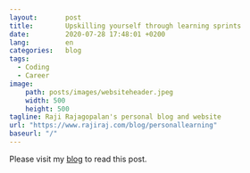 ```yaml
---
layout:       post
title:        Upskilling yourself through learning sprints
date:         2020-07-28 17:48:01 +0200
lang:         en
categories:   blog
tags:
  - Coding
  - Career
image:
    path: posts/images/websiteheader.jpeg
    width: 500
    height: 500
tagline: Raji Rajagopalan's personal blog and website
url: "https://www.rajiraj.com/blog/personallearning"
baseurl: "/"
---
```

Please visit my <a href="https://www.rajiraj.com/blog/personallearning">blog</a> to read this post.
